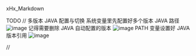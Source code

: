 xHx_Markdown

TODO
// 多版本 JAVA 配置与切换
  系统变量里先配置好多个版本 JAVA 路径
  ![image](https://github.com/user-attachments/assets/734520a3-86e9-470a-933b-c18340b838a8)
  记得需要删除 JAVA 自动配置的版本
  ![image](https://github.com/user-attachments/assets/bd40b237-5007-4740-8e19-5b5d5b5aef5b)
  PATH 变量设置好 JAVA 版本引用
  ![image](https://github.com/user-attachments/assets/9df22281-3a26-459d-867a-62005fbf0124)

//

  



